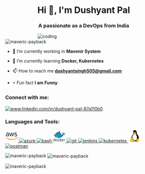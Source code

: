 <h1 align="center">Hi 👋, I'm Dushyant Pal</h1>
<h3 align="center">A passionate as a DevOps from India</h3>
<img align="right" alt="coding" width="400" src="https://www.bing.com/th/id/OGC.251feca92145aee0e5a4661dddf1ff51?pid=1.7&rurl=https%3a%2f%2fhackernoon.com%2fimages%2fdFW9aLMnLpgfjylixlaQdWQLp2C3-ioh3651.gif&ehk=X2v3TAAaqf0QWKJuVJUzW%2bwiM2Nje47RjFNm973s0XA%3d"
<p align="left"> <img src="https://komarev.com/ghpvc/?username=maveric-payback&label=Profile%20views&color=0e75b6&style=flat" alt="maveric-payback" /> </p>

- 🔭 I’m currently working in **Mavenir System**

- 🌱 I’m currently learning **Docker, Kubernetes**

- 📫 How to reach me **dushyantsingh505@gmail.com**

- ⚡ Fun fact **I am Funny**

<h3 align="left">Connect with me:</h3>
<p align="left">
<a href="https://linkedin.com/in/www.linkedin.com/in/dushyant-pal-87a110b0" target="blank"><img align="center" src="https://raw.githubusercontent.com/rahuldkjain/github-profile-readme-generator/master/src/images/icons/Social/linked-in-alt.svg" alt="www.linkedin.com/in/dushyant-pal-87a110b0" height="30" width="40" /></a>
</p>

<h3 align="left">Languages and Tools:</h3>
<p align="left"> <a href="https://aws.amazon.com" target="_blank" rel="noreferrer"> <img src="https://raw.githubusercontent.com/devicons/devicon/master/icons/amazonwebservices/amazonwebservices-original-wordmark.svg" alt="aws" width="40" height="40"/> </a> <a href="https://azure.microsoft.com/en-in/" target="_blank" rel="noreferrer"> <img src="https://www.vectorlogo.zone/logos/microsoft_azure/microsoft_azure-icon.svg" alt="azure" width="40" height="40"/> </a> <a href="https://www.gnu.org/software/bash/" target="_blank" rel="noreferrer"> <img src="https://www.vectorlogo.zone/logos/gnu_bash/gnu_bash-icon.svg" alt="bash" width="40" height="40"/> </a> <a href="https://www.docker.com/" target="_blank" rel="noreferrer"> <img src="https://raw.githubusercontent.com/devicons/devicon/master/icons/docker/docker-original-wordmark.svg" alt="docker" width="40" height="40"/> </a> <a href="https://git-scm.com/" target="_blank" rel="noreferrer"> <img src="https://www.vectorlogo.zone/logos/git-scm/git-scm-icon.svg" alt="git" width="40" height="40"/> </a> <a href="https://www.jenkins.io" target="_blank" rel="noreferrer"> <img src="https://www.vectorlogo.zone/logos/jenkins/jenkins-icon.svg" alt="jenkins" width="40" height="40"/> </a> <a href="https://kubernetes.io" target="_blank" rel="noreferrer"> <img src="https://www.vectorlogo.zone/logos/kubernetes/kubernetes-icon.svg" alt="kubernetes" width="40" height="40"/> </a> <a href="https://www.linux.org/" target="_blank" rel="noreferrer"> <img src="https://raw.githubusercontent.com/devicons/devicon/master/icons/linux/linux-original.svg" alt="linux" width="40" height="40"/> </a> <a href="https://postman.com" target="_blank" rel="noreferrer"> <img src="https://www.vectorlogo.zone/logos/getpostman/getpostman-icon.svg" alt="postman" width="40" height="40"/> </a> </p>

<p><img align="left" src="https://github-readme-stats.vercel.app/api/top-langs?username=maveric-payback&show_icons=true&locale=en&layout=compact" alt="maveric-payback" /></p>

<p>&nbsp;<img align="center" src="https://github-readme-stats.vercel.app/api?username=maveric-payback&show_icons=true&locale=en" alt="maveric-payback" /></p>

<p><img align="center" src="https://github-readme-streak-stats.herokuapp.com/?user=maveric-payback&" alt="maveric-payback" /></p>
